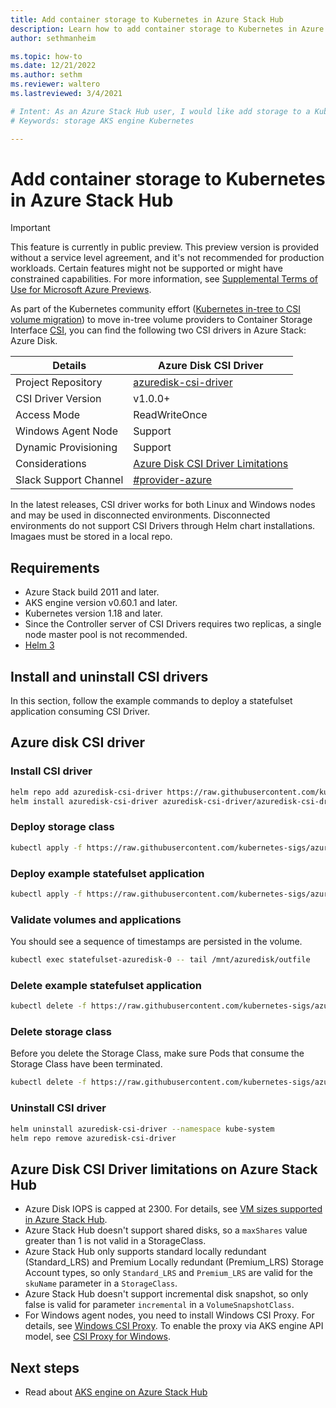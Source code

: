 ```yaml
---
title: Add container storage to Kubernetes in Azure Stack Hub 
description: Learn how to add container storage to Kubernetes in Azure Stack Hub.
author: sethmanheim

ms.topic: how-to
ms.date: 12/21/2022
ms.author: sethm
ms.reviewer: waltero
ms.lastreviewed: 3/4/2021

# Intent: As an Azure Stack Hub user, I would like add storage to a Kubernetes cluster using AKS engine so that I can store persistent data.
# Keywords: storage AKS engine Kubernetes

---
```


# Add container storage to Kubernetes in Azure Stack Hub

> [!IMPORTANT]  
> This feature is currently in public preview.
> This preview version is provided without a service level agreement, and it's not recommended for production workloads. Certain features might not be supported or might have constrained capabilities. 
> For more information, see [Supplemental Terms of Use for Microsoft Azure Previews](https://azure.microsoft.com/support/legal/preview-supplemental-terms/).

As part of the Kubernetes community effort ([Kubernetes in-tree to CSI volume migration](https://kubernetes.io/blog/2019/12/09/kubernetes-1-17-feature-csi-migration-beta/)) to move in-tree volume providers to Container Storage Interface [CSI](https://kubernetes.io/blog/2019/01/15/container-storage-interface-ga/), you can find the following two CSI drivers in Azure Stack: Azure Disk.

|   **Details**                    | **Azure Disk CSI Driver**                                                                                                    | 
|-----------------------|------------------------------------------------------------------------------------------------------------------------------|
| Project Repository    | [azuredisk-csi-driver](https://github.com/kubernetes-sigs/azuredisk-csi-driver)                                              | 
| CSI Driver Version    | v1.0.0+                                                                                                                      | 
| Access Mode           | ReadWriteOnce                                                                                                                |
| Windows Agent Node    | Support                                                                                                                      |
| Dynamic Provisioning  | Support                                                                                                                      | 
| Considerations        | [Azure Disk CSI Driver Limitations](https://github.com/kubernetes-sigs/azuredisk-csi-driver/blob/master/docs/limitations.md) | 
| Slack Support Channel | [\#provider-azure](https://kubernetes.slack.com/archives/C5HJXTT9Q)                                                          | 

In the latest releases, CSI driver works for both Linux and Windows nodes and may be used in disconnected environments. Disconnected environments do not support CSI Drivers through Helm chart installations. Imagaes must be stored in a local repo. 

## Requirements

-   Azure Stack build 2011 and later.
-   AKS engine version v0.60.1 and later.
-   Kubernetes version 1.18 and later.
-   Since the Controller server of CSI Drivers requires two replicas, a single node master pool is not recommended.
-   [Helm 3](https://helm.sh/docs/intro/install/)

## Install and uninstall CSI drivers

In this section, follow the example commands to deploy a statefulset application consuming CSI Driver.

## Azure disk CSI driver

### Install CSI driver

```bash  
helm repo add azuredisk-csi-driver https://raw.githubusercontent.com/kubernetes-sigs/azuredisk-csi-driver/master/charts
helm install azuredisk-csi-driver azuredisk-csi-driver/azuredisk-csi-driver --namespace kube-system --set cloud=AzureStackCloud --set controller.runOnMaster=true --version v1.0.0

```
### Deploy storage class

```bash  
kubectl apply -f https://raw.githubusercontent.com/kubernetes-sigs/azuredisk-csi-driver/master/deploy/example/storageclass-azuredisk-csi-azurestack.yaml
```

### Deploy example statefulset application

```bash  
kubectl apply -f https://raw.githubusercontent.com/kubernetes-sigs/azuredisk-csi-driver/master/deploy/example/statefulset.yaml
```

### Validate volumes and applications

You should see a sequence of timestamps are persisted in the volume.

```bash  
kubectl exec statefulset-azuredisk-0 -- tail /mnt/azuredisk/outfile
```

### Delete example statefulset application

```bash  
kubectl delete -f https://raw.githubusercontent.com/kubernetes-sigs/azuredisk-csi-driver/master/deploy/example/statefulset.yaml
```

### Delete storage class

Before you delete the Storage Class,  make sure Pods that consume the Storage Class have been terminated.

```bash  
kubectl delete -f https://raw.githubusercontent.com/kubernetes-sigs/azuredisk-csi-driver/master/deploy/example/storageclass-azuredisk-csi-azurestack.yaml
```

### Uninstall CSI driver

```bash  
helm uninstall azuredisk-csi-driver --namespace kube-system
helm repo remove azuredisk-csi-driver
```

## Azure Disk CSI Driver limitations on Azure Stack Hub

-   Azure Disk IOPS is capped at 2300. For details, see [VM sizes supported in Azure Stack Hub](azure-stack-vm-sizes.md).
-   Azure Stack Hub doesn't support shared disks, so a `maxShares` value greater than 1 is not valid in a StorageClass.
-   Azure Stack Hub only supports standard locally redundant (Standard_LRS) and Premium Locally redundant (Premium_LRS) Storage Account types, so only `Standard_LRS` and `Premium_LRS` are valid for the `skuName` parameter in a `StorageClass`.
-   Azure Stack Hub doesn't support incremental disk snapshot, so only false is valid for parameter `incremental` in a `VolumeSnapshotClass`.
-   For Windows agent nodes, you need to install Windows CSI Proxy. For details, see [Windows CSI Proxy](https://github.com/kubernetes-csi/csi-proxy). To enable the proxy via AKS engine API model, see [CSI Proxy for Windows](https://github.com/Azure/aks-engine/blob/master/docs/topics/csi-proxy-windows.md).

## Next steps

- Read about [AKS engine on Azure Stack Hub](azure-stack-kubernetes-aks-engine-overview.md)  
